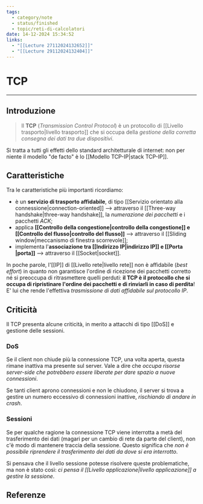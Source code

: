 ```yaml
---
tags:
  - category/note
  - status/finished
  - topic/reti-di-calcolatori
date: 14-12-2024 15:34:52
links:
  - "[[Lecture 27112024132652]]"
  - "[[Lecture 29112024132404]]"
---
```

# TCP
---
## Introduzione
> Il **TCP** (_Transmission Control Protocol_) è un protocollo di [[Livello trasporto|livello trasporto]] che si occupa della _gestione della corretta consegna dei dati tra due dispositivi_.

Si tratta a tutti gli effetti dello standard architetturale di internet: non per niente il modello "de facto" è lo [[Modello TCP-IP|stack TCP-IP]].

## Caratteristiche
Tra le caratteristiche più importanti ricordiamo:
- è un **servizio di trasporto affidabile**, di tipo [[Servizio orientato alla connessione|connection-oriented]] --> attraverso il [[Three-way handshake|three-way handshake]], la _numerazione dei pacchetti_ e i pacchetti _ACK_;
- applica **[[Controllo della congestione|controllo della congestione]] e [[Controllo del flusso|controllo del flusso]]** --> attraverso il [[Sliding window|meccanismo di finestra scorrevole]];
- implementa l'**associazione tra [[Indirizzo IP|indirizzo IP]] e [[Porta |porta]]** --> attraverso il [[Socket|socket]].

In poche parole, l'[[IP]] di [[Livello rete|livello rete]] non è affidabile (_best effort_) in quanto non garantisce l'ordine di ricezione dei pacchetti corretto né si preoccupa di ritrasmettere quelli perduti: **il TCP è il protocollo che si occupa di ripristinare l'ordine dei pacchetti e di rinviarli in caso di perdita**! E' lui che rende l'effettiva _trasmissione di dati affidabile sul protocollo IP_.

## Criticità
Il TCP presenta alcune criticità, in merito a attacchi di tipo [[DoS]] e gestione delle sessioni.

### DoS
Se il client non chiude più la connessione TCP, una volta aperta, questa rimane inattiva ma presente sul server. Vale a dire che _occupa risorse server-side che potrebbero essere liberate per dare spazio a nuove connessioni_.

Se tanti client aprono connessioni e non le chiudono, il server si trova a gestire un numero eccessivo di connessioni inattive, _rischiando di andare in crash_.

### Sessioni
Se per qualche ragione la connessione TCP viene interrotta a metà del trasferimento dei dati (magari per un cambio di rete da parte del client), non c'è modo di mantenere traccia della sessione. Questo significa che _non è possibile riprendere il trasferimento dei dati da dove si era interrotto_.

Si pensava che il livello sessione potesse risolvere queste problematiche, ma non è stato così: _ci pensa il [[Livello applicazione|livello applicazione]] a gestire la sessione_.

## Referenze